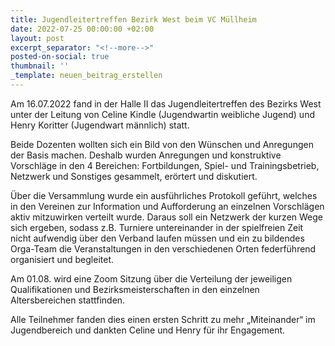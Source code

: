 ```yaml
---
title: Jugendleitertreffen Bezirk West beim VC Müllheim
date: 2022-07-25 00:00:00 +02:00
layout: post
excerpt_separator: "<!--more-->"
posted-on-social: true
thumbnail: ''
_template: neuen_beitrag_erstellen
---
```


Am 16.07.2022 fand in der Halle II das Jugendleitertreffen des Bezirks West unter der Leitung von Celine Kindle (Jugendwartin weibliche Jugend) und Henry Koritter (Jugendwart männlich) statt.

Beide Dozenten wollten sich ein Bild von den Wünschen und Anregungen der Basis machen. Deshalb wurden Anregungen und konstruktive Vorschläge in den 4 Bereichen: Fortbildungen, Spiel- und Trainingsbetrieb, Netzwerk und Sonstiges gesammelt, erörtert und diskutiert.

Über die Versammlung wurde ein ausführliches Protokoll geführt, welches in den Vereinen zur Information und Aufforderung an einzelnen Vorschlägen aktiv mitzuwirken verteilt wurde. Daraus soll ein Netzwerk der kurzen Wege sich ergeben, sodass z.B. Turniere untereinander in der spielfreien Zeit nicht aufwendig über den Verband laufen müssen und ein zu bildendes Orga-Team die Veranstaltungen in den verschiedenen Orten federführend organisiert und begleitet.

Am 01.08. wird eine Zoom Sitzung über die Verteilung der jeweiligen Qualifikationen und Bezirksmeisterschaften in den  einzelnen Altersbereichen stattfinden.

Alle Teilnehmer fanden dies einen ersten Schritt zu mehr „Miteinander“ im Jugendbereich und dankten Celine und Henry für ihr Engagement.

